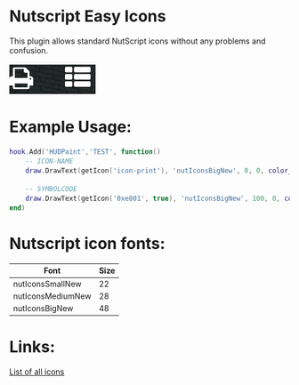 # Nutscript Easy Icons
 
This plugin allows standard NutScript icons without any problems and confusion.<br><br>
![Example prview](https://raw.githubusercontent.com/Dobytchick/Nutscript-Easy-Icons/master/code.png)


# Example Usage:

```lua
hook.Add('HUDPaint','TEST', function()
    -- ICON-NAME
    draw.DrawText(getIcon('icon-print'), 'nutIconsBigNew', 0, 0, color_white, TEXT_ALIGN_LEFT)

    -- SYMBOLCODE
    draw.DrawText(getIcon('0xe801', true), 'nutIconsBigNew', 100, 0, color_white, TEXT_ALIGN_LEFT)
end)
```

# Nutscript icon fonts:
Font | Size 
--- | --- 
nutIconsSmallNew | 22
nutIconsMediumNew | 28
nutIconsBigNew | 48

# Links:
[List of all icons](https://dobytchick.github.io/)
